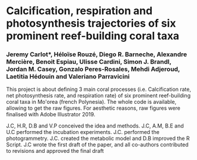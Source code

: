 # Calcification, respiration and photosynthesis trajectories of six prominent reef-building coral taxa 
### Jeremy Carlot*, Héloïse Rouzé, Diego R. Barneche, Alexandre Mercière, Benoit Espiau, Ulisse Cardini, Simon J. Brandl, Jordan M. Casey, Gonzalo Peres-Rosales, Mehdi Adjeroud, Laetitia Hédouin and Valeriano Parravicini

This project is about defining 3 main coral processes (i.e. Calcification rate, net photosynthesis rate, and respiration rate) of six prominent reef-building coral taxa in Mo'orea (french Polynesia).
The whole code is available, allowing to get the raw figures. For aesthetic reasons, raw figures were finalised with Adobe Illustrator 2019. 

J.C, H.R, D.B and V.P conceived the idea and methods. J.C, A.M, B.E and U.C performed the incubation experiments. J.C. performed the photogrammetry. J.C. created the metabolic model and D.B improved the R Script. J.C wrote the first draft of the paper, and all co-authors contributed to revisions and approved the final draft
